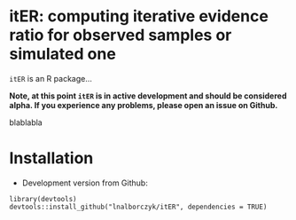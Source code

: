 itER: computing iterative evidence ratio for observed samples or simulated one
===

`itER` is an R package...

**Note, at this point `itER` is in active development and should be considered alpha. If you experience any problems, please open an issue on Github.**

blablabla

# Installation

* Development version from Github:

```
library(devtools)
devtools::install_github("lnalborczyk/itER", dependencies = TRUE)
```
